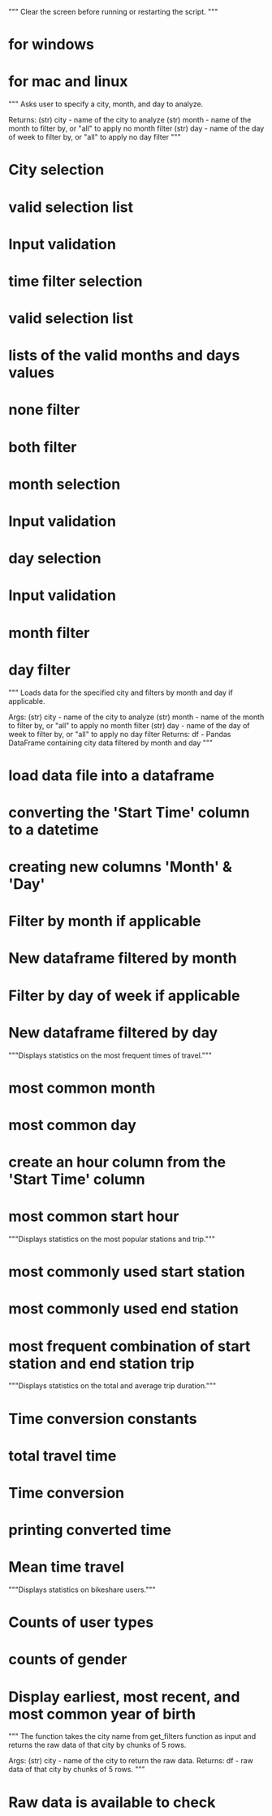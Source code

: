 """ Clear the screen before running or restarting the script. """
# for windows
# for mac and linux

"""
Asks user to specify a city, month, and day to analyze.

Returns:
    (str) city - name of the city to analyze
    (str) month - name of the month to filter by, or "all" to apply no month filter
    (str) day - name of the day of week to filter by, or "all" to apply no day filter
"""

# City selection
# valid selection list

# Input validation

# time filter selection
# valid selection list

# lists of the valid months and days values

# none filter

# both filter
# month selection
# Input validation

# day selection
# Input validation

# month filter

# day filter

"""
Loads data for the specified city and filters by month and day if applicable.

Args:
    (str) city - name of the city to analyze
    (str) month - name of the month to filter by, or "all" to apply no month filter
    (str) day - name of the day of week to filter by, or "all" to apply no day filter
Returns:
    df - Pandas DataFrame containing city data filtered by month and day
"""

# load data file into a dataframe

# converting the 'Start Time' column to a datetime

# creating new columns 'Month' & 'Day'

# Filter by month if applicable
# New dataframe filtered by month

# Filter by day of week if applicable
# New dataframe filtered by day

"""Displays statistics on the most frequent times of travel."""

# most common month

# most common day

# create an hour column from the 'Start Time' column

# most common start hour

"""Displays statistics on the most popular stations and trip."""

# most commonly used start station

# most commonly used end station

# most frequent combination of start station and end station trip

"""Displays statistics on the total and average trip duration."""

# Time conversion constants

# total travel time

# Time conversion

# printing converted time

# Mean time travel

"""Displays statistics on bikeshare users."""

# Counts of user types

# counts of gender

# Display earliest, most recent, and most common year of birth


"""
The function takes the city name from get_filters function as input 
and returns the raw data of that city by chunks of 5 rows.

Args:
    (str) city - name of the city to return the raw data.
Returns:
    df - raw data of that city by chunks of 5 rows.
"""

# Raw data is available to check
